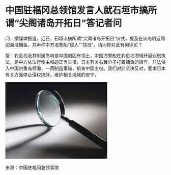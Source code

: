 # 中国驻福冈总领馆发言人就石垣市搞所谓“尖阁诸岛开拓日”答记者问

问：据媒体报道，近日，石垣市搞所谓“尖阁诸岛开拓日”仪式，提及在该岛附近周边海域捕鱼，并声称中方海警船“侵入”“领海”，请问你对此有何评论？

答：钓鱼岛及其附属岛屿是中国的固有领土，中国海警船在钓鱼岛海域开展巡航执法，是中方依法行使主权的正当举措。日本有关右翼分子打着捕鱼的旗号，非法侵入中国钓鱼岛领海，一再制造事端，损害中国主权。我们对此坚决反对，要求日本有关方面停止侵权挑衅，维护相关海域的安宁。

![99c4af0ffa0892fbb88c554b9f93de8a.jpg](https://raw.githubusercontent.com/qqhsx/qqnews_image/main/2024/01/17/中国驻福冈总领馆发言人就石垣市搞所谓“尖阁诸岛开拓日”答记者问/99c4af0ffa0892fbb88c554b9f93de8a.jpg)

来源：中国驻福冈总领事馆

